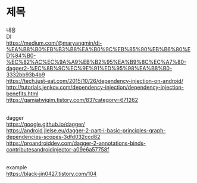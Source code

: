 # 제목<br>
내용<br>
DI<br>
https://medium.com/@maryangmin/di-%EA%B8%B0%EB%B3%B8%EA%B0%9C%EB%85%90%EB%B6%80%ED%84%B0-%EC%82%AC%EC%9A%A9%EB%B2%95%EA%B9%8C%EC%A7%80-dagger2-%EC%8B%9C%EC%9E%91%ED%95%98%EA%B8%B0-3332bb93b4b9<br>
https://tech.just-eat.com/2015/10/26/dependency-injection-on-android/<br>
http://tutorials.jenkov.com/dependency-injection/dependency-injection-benefits.html<br>
https://gamjatwigim.tistory.com/83?category=671262<br>

<br>dagger<br>
https://google.github.io/dagger/<br>
https://android.jlelse.eu/dagger-2-part-i-basic-principles-graph-dependencies-scopes-3dfd032ccd82<br>
https://proandroiddev.com/dagger-2-annotations-binds-contributesandroidinjector-a09e6a57758f<br>

<br>example<br>
https://black-jin0427.tistory.com/104<br>

